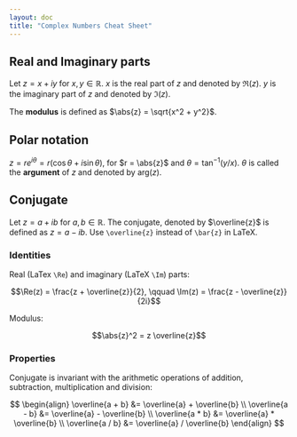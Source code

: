 ```yaml
---
layout: doc
title: "Complex Numbers Cheat Sheet"
---
```


## Real and Imaginary parts

Let $z = x + iy$ for $x, y \in \mathbb{R}$. $x$ is the real part of $z$ and denoted by $\Re(z)$. $y$ is the imaginary part of $z$ and denoted by $\Im(z)$.

The **modulus** is defined as $\abs{z} = \sqrt{x^2 + y^2}$.

## Polar notation

$z = r e^{i \theta} = r (\cos \theta + i \sin \theta)$, for $r = \abs{z}$ and $\theta = \tan^{-1}(y/x)$. $\theta$ is called the **argument** of $z$ and denoted by $\mbox{arg}(z)$.

## Conjugate

Let $z = a + ib$ for $a, b \in \mathbb{R}$. The conjugate, denoted by $\overline{z}$ is defined as $z = a - ib$. Use `\overline{z}` instead of `\bar{z}` in LaTeX.

### Identities

Real (LaTex `\Re`) and imaginary (LaTeX `\Im`) parts:

$$\Re(z) = \frac{z + \overline{z}}{2}, \qquad \Im(z) = \frac{z - \overline{z}}{2i}$$

Modulus:

$$\abs{z}^2 = z \overline{z}$$

### Properties

Conjugate is invariant with the arithmetic operations of addition, subtraction, multiplication and division:

$$
\begin{align}
\overline{a + b} &= \overline{a} + \overline{b} \\
\overline{a - b} &= \overline{a} - \overline{b} \\
\overline{a * b} &= \overline{a} * \overline{b} \\
\overline{a / b} &= \overline{a} / \overline{b}
\end{align}
$$
